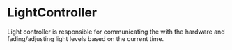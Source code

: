 ﻿# LightController

Light controller is responsible for communicating the with the hardware and fading/adjusting light levels based on the current time.
